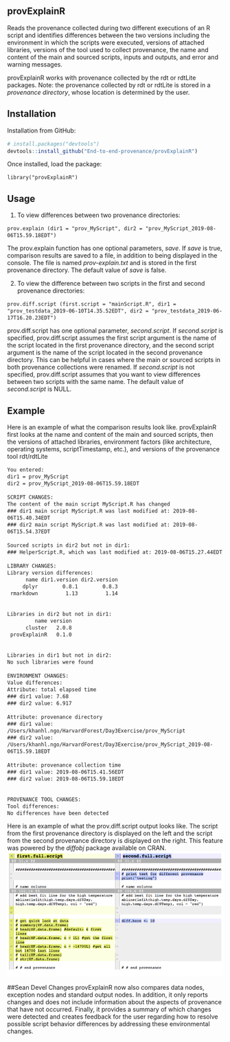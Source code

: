 ## provExplainR
Reads the provenance collected during two different executions of an R script and identifies differences between the two versions including the environment in which the scripts were executed, versions of attached libraries, versions of the tool used to collect provenance, the name and content of the main and sourced scripts, inputs and outputs, and error and warning messages.

provExplainR works with provenance collected by the rdt or rdtLite packages. Note: the provenance collected by rdt or rdtLite is stored in a <i>provenance directory</i>, whose location is determined by the user.

## Installation
Installation from GitHub:

```r
# install.packages("devtools")
devtools::install_github("End-to-end-provenance/provExplainR")
```
Once installed, load the package:

```{r}
library("provExplainR")
```

## Usage

1. To view differences between two provenance directories:

```
prov.explain (dir1 = "prov_MyScript", dir2 = "prov_MyScript_2019-08-06T15.59.18EDT")
```

The prov.explain function has one optional parameters, <i>save</i>. 
If <i>save</i> is true, comparison results are saved to a file, in addition to being displayed in the console. The file is named <i>prov-explain.txt</i> and is stored in the first provenance directory. 
The default value of <i>save</i> is false.

2. To view the difference between two scripts in the first and second provenance directories:

```
prov.diff.script (first.script = "mainScript.R", dir1 = "prov_testdata_2019-06-10T14.35.52EDT", dir2 = "prov_testdata_2019-06-17T16.20.23EDT")
```

prov.diff.script has one optional parameter, <i>second.script</i>.
If <i>second.script</i> is specified, prov.diff.script assumes the first script argument is the name of the script located in the first provenance directory, and the second script argument is the name of the script located in the second provenance directory. This can be helpful in cases where the main or sourced scripts in both provenance collections were renamed. If <i>second.script</i> is not specified,
prov.diff.script assumes that you want to view differences between two scripts with the same name. The default value of <i>second.script</i> is NULL. 

## Example

Here is an example of what the comparison results look like. provExplainR first looks at the name and content of the main and sourced scripts, then the versions of attached libraries, 
environment factors (like architecture, operating systems, scriptTimestamp, etc.), and versions of the provenance tool rdt/rdtLite

```
You entered:
dir1 = prov_MyScript 
dir2 = prov_MyScript_2019-08-06T15.59.18EDT

SCRIPT CHANGES: 
The content of the main script MyScript.R has changed
### dir1 main script MyScript.R was last modified at: 2019-08-06T15.40.34EDT
### dir2 main script MyScript.R was last modified at: 2019-08-06T15.54.37EDT

Sourced scripts in dir2 but not in dir1:
### HelperScript.R, which was last modified at: 2019-08-06T15.27.44EDT

LIBRARY CHANGES: 
Library version differences:
      name dir1.version dir2.version
     dplyr        0.8.1        0.8.3
 rmarkdown         1.13         1.14


Libraries in dir2 but not in dir1:
         name version
      cluster   2.0.8
 provExplainR   0.1.0


Libraries in dir1 but not in dir2:
No such libraries were found

ENVIRONMENT CHANGES: 
Value differences: 
Attribute: total elapsed time
### dir1 value: 7.68
### dir2 value: 6.917

Attribute: provenance directory
### dir1 value: /Users/khanhl.ngo/HarvardForest/Day3Exercise/prov_MyScript
### dir2 value: /Users/khanhl.ngo/HarvardForest/Day3Exercise/prov_MyScript_2019-08-06T15.59.18EDT

Attribute: provenance collection time
### dir1 value: 2019-08-06T15.41.56EDT
### dir2 value: 2019-08-06T15.59.18EDT


PROVENANCE TOOL CHANGES: 
Tool differences: 
No differences have been detected
```

Here is an example of what the prov.diff.script output looks like. The script from the first provenance directory is displayed on the left and the script from the second provenance directory is displayed on the right. This feature was powered by the <i>diffobj</i> package available on CRAN. 
![Image description](prov.example.png)


##Sean Devel Changes
provExplainR now also compares data nodes, exception nodes and standard output nodes. In addition, it only reports changes and does not include information about the aspects of provenance that have not occurred. Finally, it provides a summary of which changes were detected and creates feedback for the user regarding how to resolve possible script behavior differences by addressing these environmental changes. 
